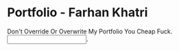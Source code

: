 # Portfolio - Farhan Khatri
Don't Override Or Overwrite My Portfolio You Cheap Fuck.
<input type="text"/>.
